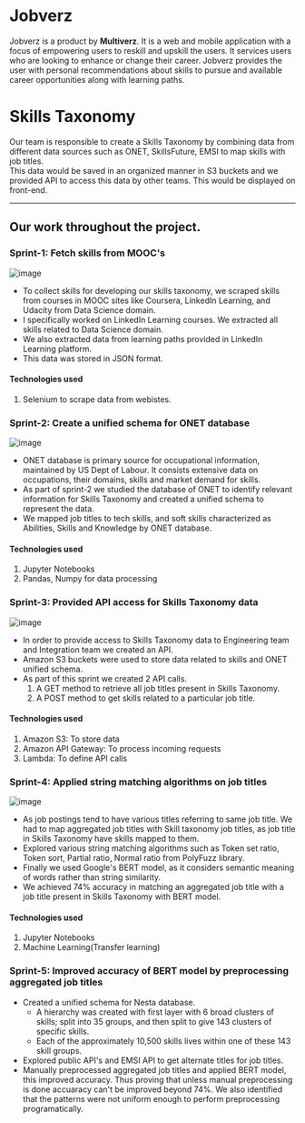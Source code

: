 # **Jobverz**
Jobverz is a product by **Multiverz**. It is a web and mobile application with a focus of empowering users to reskill and upskill the users. It services users who are looking to enhance or change their career. Jobverz provides the user with personal recommendations about skills to pursue and available career opportunities along with learning paths.<br />

# **Skills Taxonomy**
Our team is responsible to create a Skills Taxonomy by combining data from different data sources such as ONET, SkillsFuture, EMSI to map skills with job titles. <br />
This data would be saved in an organized manner in S3 buckets and we provided API to access this data by other teams. This would be displayed on front-end.

---

## **Our work throughout the project.**

### **Sprint-1: Fetch skills from MOOC's**

![image](https://user-images.githubusercontent.com/72140261/121016847-3dd2c600-c7ba-11eb-8a69-a9e38dedf2ee.png)


- To collect skills for developing our skills taxonomy, we scraped skills from courses in MOOC sites like Coursera, LinkedIn Learning, and Udacity from Data Science domain.
- I specifically worked on LinkedIn Learning courses. We extracted all skills related to Data Science domain. 
- We also extracted data from learning paths provided in LinkedIn Learning platform. 
- This data was stored in JSON format.

#### Technologies used
1. Selenium to scrape data from webistes.

### **Sprint-2: Create a unified schema for ONET database**

![image](https://user-images.githubusercontent.com/72140261/121005164-25a87a00-c7ad-11eb-87f9-7f4c92d88206.png)

- ONET database is primary source for occupational information, maintained by US Dept of Labour. It consists extensive data on occupations, their domains, skills and market demand for skills. 
- As part of sprint-2 we studied the database of ONET to identify relevant information for Skills Taxonomy and created a unified schema to represent the data. 
- We mapped job titles to tech skills, and soft skills characterized as Abilities, Skills and Knowledge by ONET database.

#### Technologies used
1. Jupyter Notebooks
2. Pandas, Numpy for data processing

### **Sprint-3: Provided API access for Skills Taxonomy data**
![image](https://user-images.githubusercontent.com/72140261/121008732-f136bd00-c7b0-11eb-87e7-cdac5232eafd.png)

- In order to provide access to Skills Taxonomy data to Engineering team and Integration team we created an API. 
- Amazon S3 buckets were used to store data related to skills and ONET unified schema.
- As part of this sprint we created 2 API calls. 
  1. A GET method to retrieve all job titles present in Skills Taxonomy.
  2. A POST method to get skills related to a particular job title.

#### Technologies used
1. Amazon S3: To store data
2. Amazon API Gateway: To process incoming requests
3. Lambda: To define API calls

### **Sprint-4: Applied string matching algorithms on job titles**
![image](https://user-images.githubusercontent.com/72140261/121017638-20eac280-c7bb-11eb-8e85-7d6d347f9aac.png)

- As job postings tend to have various titles referring to same job title. We had to map aggregated job titles with Skill taxonomy job titles, as job title in Skills Taxonomy have skills mapped to them. 
- Explored various string matching algorithms such as Token set ratio, Token sort, Partial ratio, Normal ratio from PolyFuzz library.
- Finally we used Google's BERT model, as it considers semantic meaning of words rather than string similarity. 
- We achieved 74% accuracy in matching an aggregated job title with a job title present in Skills Taxonomy with BERT model. 

#### Technologies used
1. Jupyter Notebooks
2. Machine Learning(Transfer learning)

### **Sprint-5: Improved accuracy of BERT model by preprocessing aggregated job titles**
- Created a unified schema for Nesta database. 
  - A hierarchy was created with first layer with 6 broad clusters of skills; split into 35 groups, and then split to give 143 clusters of specific skills.
  - Each of the approximately 10,500 skills lives within one of these 143 skill groups.
- Explored public API's and EMSI API to get alternate titles for job titles.
- Manually preprocessed aggregated job titles and applied BERT model, this improved accuracy. Thus proving that unless manual preprocessing is done accuaracy can't be improved beyond 74%. We also identified that the patterns were not uniform enough to perform preprocessing programatically.
<br />
